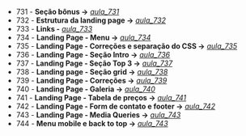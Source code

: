 - 731 - **Seção bônus ->** *[aula_731](./aula_731.md)*
- 732 - **Estrutura da landing page ->** *[aula_732](./landing_page/)*
- 733 - **Links -** *[aula_733](./aula_733.md)*
- 734 - **Landing Page - Menu ->** *[aula_734](./landing_page/)*
- 735 - **Landing Page - Correções e separação do CSS ->** *[aula_735](./landing_page/)*
- 736 - **Landing Page - Seção Intro ->** *[aula_736](./landing_page/)*
- 737 - **Landing Page - Seção Top 3 ->** *[aula_737](./landing_page/)*
- 738 - **Landing page - Seção grid ->** *[aula_738](./landing_page/)*
- 739 - **Landing Page - Correções ->** *[aula_739](./landing_page/)*
- 740 - **Landing Page - Galeria ->** *[aula_740](./landing_page/)*
- 741 - **Landing Page - Tabela de preços ->** *[aula_741](./landing_page/)*
- 742 - **Landing Page - Form de contato e footer ->** *[aula_742](./landing_page/)*
- 743 - **Landing Page - Media Queries ->** *[aula_743](./landing_page/)*
- 744 - **Menu mobile e back to top ->** *[aula_743](./landing_page/)*